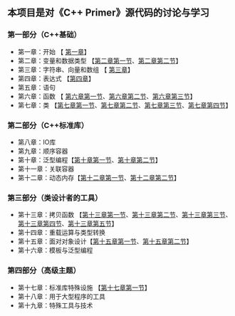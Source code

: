 ## 本项目是对《C++ Primer》源代码的讨论与学习



### 第一部分（C++基础）

- 第一章：开始 【 [第一章](https://www.bilibili.com/video/av61616563/)】
- 第二章：变量和数据类型 【[第二章第一节](https://www.bilibili.com/video/av61772099/)、[第二章第二节](https://www.bilibili.com/video/av61895809/)】
- 第三章：字符串、向量和数组 【 [第三章](https://www.bilibili.com/video/av62203251/)】
- 第四章：表达式 【[第四章](https://www.bilibili.com/video/av73200703)】
- 第五章：语句
- 第六章：函数 【 [第六章第一节](https://www.bilibili.com/video/av62379136/)、[第六章第二节](https://www.bilibili.com/video/av62522425/)、[第六章第三节](https://www.bilibili.com/video/av62622279/)】
- 第七章：类 【[第七章第一节](https://www.bilibili.com/video/av63208231/)、[第七章第二节](https://www.bilibili.com/video/av63356852)、[第七章第三节](https://www.bilibili.com/video/av63511684)、[第七章第四节](https://www.bilibili.com/video/av63692684/)】



### 第二部分（C++标准库）

- 第八章：IO库
- 第九章：顺序容器
- 第十章：泛型编程【[第十章第一节](https://www.bilibili.com/video/av67158385/)、[第十章第二节](https://www.bilibili.com/video/av67398703/)】
- 第十一章：关联容器
- 第十二章：动态内存【[第十二章第一节](https://www.bilibili.com/video/av67583494)、[第十二章第二节](https://www.bilibili.com/video/av67718992)】



### 第三部分（类设计者的工具）

- 第十三章：拷贝函数 【[第十三章第一节](https://www.bilibili.com/video/av70685483)、[第十三章第二节](https://www.bilibili.com/video/av70715859)、[第十三章第三节](https://www.bilibili.com/video/av70763286)、[第十三章第四节](https://www.bilibili.com/video/av71145736)、[第十三章第五节](https://www.bilibili.com/video/av71290099)】
- 第十四章：重载运算与类型转换
- 第十五章：面对对象设计【[第十五章第一节](https://www.bilibili.com/video/av75490876)、[第十五章第二节](https://www.bilibili.com/video/av76086176)】
- 第十六章：模板与泛型编程



### 第四部分（高级主题）

- 第十七章：标准库特殊设施 【[第十七章第一节](https://www.bilibili.com/video/av73231781)】
- 第十八章：用于大型程序的工具
- 第十九章：特殊工具与技术

